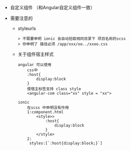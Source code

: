 * 自定义组件 （和Angular自定义组件一致）


* 需要注意的
	
	* styleurls
	
		```
		> 不需要申明 ionic 会自动拾取相同目录下 项目名称的scss
		> 你申明了 路径必须 /app/xxx/oo../xxoo.css
		```
		
	* 关于组件宿主样式
	 
	 	```
 		angular 可以使用 
	 		css中
	 		:host{
	 			display:block
	 		}
	 		使宿主标签支持 class style
 			<angular-com class="xx" style = "xx">
 		
 		ionic
 			在scss 中申明没有作用
 			1:component.html
 				<style>>
 					:host{
 						display:block
 					}
 				</style>
 			2:
 			 styles:[`:host{display:block;}`]	
	 	```